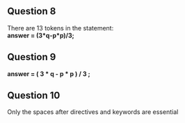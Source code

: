 ## Question 8

There are 13 tokens in the statement:  
**answer = (3\*q-p\*p)/3;**

## Question 9

**answer = ( 3 \* q - p \* p ) / 3 ;**  

## Question 10

Only the spaces after directives and keywords are essential